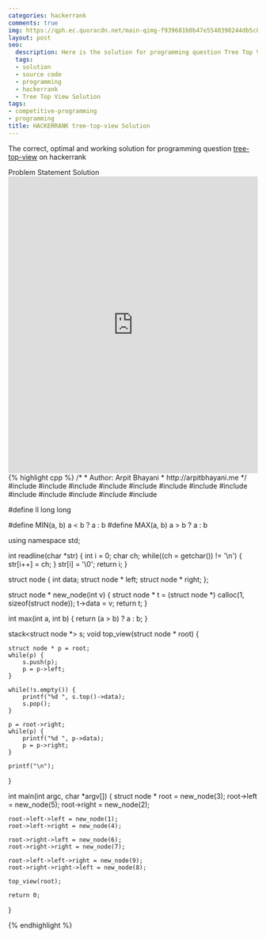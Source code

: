 ```yaml
---
categories: hackerrank
comments: true
img: https://qph.ec.quoracdn.net/main-qimg-f939681b0b47e5540398244db5c8966f?convert_to_webp=true
layout: post
seo:
  description: Here is the solution for programming question Tree Top View on hackerrank
  tags:
  - solution
  - source code
  - programming
  - hackerrank
  - Tree Top View Solution
tags:
- competitive-programming
- programming
title: HACKERRANK tree-top-view Solution
---
```

The correct, optimal and working solution for programming question [tree-top-view](https://www.hackerrank.com/challenges/tree-top-view) on hackerrank

<div class="ui secondary pointing large menu">
  <a class="grey item" data-tab="problem-statement">
    Problem Statement
  </a>
  <a class="active item grey" data-tab="solution">
    Solution
  </a>
</div>
<div class="ui bottom attached tab" data-tab="problem-statement">
    <iframe src="https://www.hackerrank.com/challenges/tree-top-view" width="100%" height="600px" style="overflow: scroll; border: none;"></iframe>
</div>
<div class="ui bottom attached active tab" data-tab="solution">
{% highlight cpp %}
/*
 *  Author: Arpit Bhayani
 *  http://arpitbhayani.me
 */
#include <cmath>
#include <cstdio>
#include <cstdlib>
#include <climits>
#include <deque>
#include <iostream>
#include <list>
#include <limits>
#include <map>
#include <queue>
#include <set>
#include <stack>
#include <vector>

#define ll long long

#define MIN(a, b) a < b ? a : b
#define MAX(a, b) a > b ? a : b

using namespace std;

int readline(char *str) {
    int i = 0;
    char ch;
    while((ch = getchar()) != '\n') {
        str[i++] = ch;
    }
    str[i] = '\0';
    return i;
}

struct node {
    int data;
    struct node * left;
    struct node * right;
};

struct node * new_node(int v) {
    struct node * t = (struct node *) calloc(1, sizeof(struct node));
    t->data = v;
    return t;
}

int max(int a, int b) {
    return (a > b) ? a : b;
}

stack<struct node *> s;
void top_view(struct node * root) {

    struct node * p = root;
    while(p) {
        s.push(p);
        p = p->left;
    }

    while(!s.empty()) {
        printf("%d ", s.top()->data);
        s.pop();
    }

    p = root->right;
    while(p) {
        printf("%d ", p->data);
        p = p->right;
    }

    printf("\n");
}

int main(int argc, char *argv[]) {
    struct node * root = new_node(3);
    root->left = new_node(5);
    root->right = new_node(2);

    root->left->left = new_node(1);
    root->left->right = new_node(4);

    root->right->left = new_node(6);
    root->right->right = new_node(7);

    root->left->left->right = new_node(9);
    root->right->right->left = new_node(8);

    top_view(root);

    return 0;
}

{% endhighlight %}
</div>
